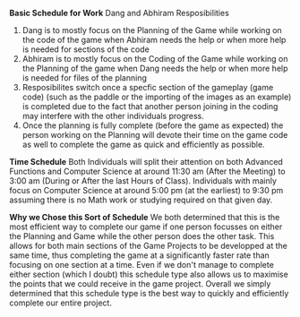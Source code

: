 **Basic Schedule for Work**
Dang and Abhiram Resposibilities
1. Dang is to mostly focus on the Planning of the Game while working on the code of the game when Abhiram needs the help or when more help is needed for sections of the code
2. Abhiram is to mostly focus on the Coding of the Game while working on the Planning of the game when Dang needs the help or when more help is needed for files of the planning
3. Resposibilites switch once a specfic section of the gameplay (game code) (such as the paddle or the importing of the images as an example) is completed due to the fact that another person joining in the coding may interfere with the other individuals progress.
4. Once the planning is fully complete (before the game as expected) the person working on the Planning will devote their time on the game code as well to complete the game as quick and efficiently as possible.

**Time Schedule**
Both Individuals will split their attention on both Advanced Functions and Computer Science at around 11:30 am (After the Meeting) to 3:00 am (During or After the last Hours of Class).
Individuals with mainly focus on Computer Science at around 5:00 pm (at the earliest) to 9:30 pm assuming there is no Math work or studying required on that given day.

**Why we Chose this Sort of Schedule**
We both determined that this is the most efficient way to complete our game if one person focusses on either the Planning and Game while the other person does the other task.
This allows for both main sections of the Game Projects to be developped at the same time, thus completing the game at a significantly faster rate than focusing on one section at a time.
Even if we don't manage to complete either section (which I doubt) this schedule type also allows us to maximise the points that we could receive in the game project.
Overall we simply determined that this schedule type is the best way to quickly and efficiently complete our entire project. 
